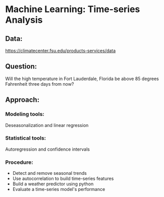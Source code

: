 # Machine Learning: Time-series Analysis
## Data:
https://climatecenter.fsu.edu/products-services/data
## Question: 
Will the high temperature in Fort Lauderdale, Florida be above 85 degrees Fahrenheit three days from now?
## Approach:
### Modeling tools:
Deseasonalization and linear regression
### Statistical tools:
Autoregression and confidence intervals
### Procedure: 
* Detect and remove seasonal trends <br />
* Use autocorrelation to build time-series features <br />
* Build a weather predictor using python <br />
* Evaluate a time-series model's performance <br />
